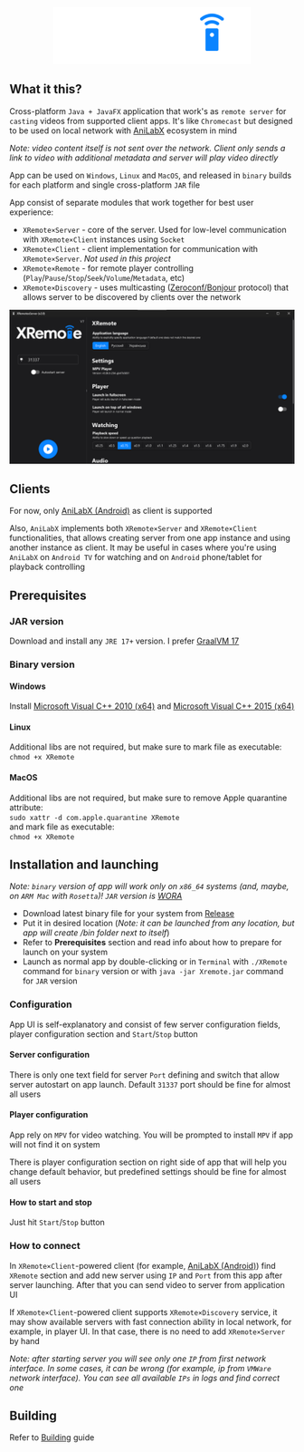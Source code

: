 <p align="center">
  <img src="images/logo.png" alt="Logo">
</p>

## What it this?

Cross-platform `Java + JavaFX` application that work's as `remote server` for `casting` videos from supported client apps. It's like `Chromecast` but designed to be used on local network with [AniLabX](https://github.com/AniLabX) ecosystem in mind

*Note: video content itself is not sent over the network. Client only sends a link to video with additional metadata and server will play video directly*

App can be used on `Windows`, `Linux` and `MacOS`, and released in `binary` builds for each platform and single cross-platform `JAR` file

App consist of separate modules that work together for best user experience:
- `XRemote×Server` - core of the server. Used for low-level communication with `XRemote×Client` instances using `Socket`
- `XRemote×Client` - client implementation for communication with `XRemote×Server`. *Not used in this project*
- `XRemote×Remote` - for remote player controlling (`Play`/`Pause`/`Stop`/`Seek`/`Volume`/`Metadata`, etc)
- `XRemote×Discovery` - uses multicasting ([Zeroconf/Bonjour](https://en.wikipedia.org/wiki/Bonjour_(software)) protocol) that allows server to be discovered by clients over the network

<p align="center">
  <img src="images/ui.png" width="700" alt="UI">
</p>

## Clients

For now, only [AniLabX (Android)](https://github.com/CrazyXacker/anilabx) as client is supported

Also, `AniLabX` implements both `XRemote×Server` and `XRemote×Client` functionalities, that allows creating server from one app instance and using another instance as client. It may be useful in cases where you're using `AniLabX` on `Android TV` for watching and on `Android` phone/tablet for playback controlling

## Prerequisites

### JAR version

Download and install any `JRE 17+` version. I prefer [GraalVM 17](https://www.graalvm.org/downloads/)

### Binary version

#### Windows

Install [Microsoft Visual C++ 2010 (x64)](https://www.microsoft.com/en-US/download/details.aspx?id=26999) and [Microsoft Visual C++ 2015 (x64)](https://www.microsoft.com/en-US/download/details.aspx?id=53840)

#### Linux

Additional libs are not required, but make sure to mark file as executable:  
```chmod +x XRemote```

#### MacOS
Additional libs are not required, but make sure to remove Apple quarantine attribute:  
```sudo xattr -d com.apple.quarantine XRemote```  
and mark file as executable:  
```chmod +x XRemote```

## Installation and launching

*Note: `binary` version of app will work only on `x86_64` systems (and, maybe, on `ARM Mac` with `Rosetta`)! `JAR` version is [WORA](https://en.wikipedia.org/wiki/Write_once,_run_anywhere)*

- Download latest binary file for your system from [Release](https://github.com/AniLabX/XRemoteDesktop/releases)
- Put it in desired location (*Note: it can be launched from any location, but app will create /bin folder next to itself*)
- Refer to **Prerequisites** section and read info about how to prepare for launch on your system
- Launch as normal app by double-clicking or in `Terminal` with ```./XRemote``` command for `binary` version or with ```java -jar Xremote.jar``` command for `JAR` version

### Configuration

App UI is self-explanatory and consist of few server configuration fields, player configuration section and `Start`/`Stop` button

#### Server configuration

There is only one text field for server `Port` defining and switch that allow server autostart on app launch. Default `31337` port should be fine for almost all users

#### Player configuration

App rely on `MPV` for video watching. You will be prompted to install `MPV` if app will not find it on system

There is player configuration section on right side of app that will help you change default behavior, but predefined settings should be fine for almost all users

#### How to start and stop

Just hit `Start`/`Stop` button

### How to connect

In `XRemote×Client`-powered client (for example, [AniLabX (Android)](https://github.com/CrazyXacker/anilabx)) find `XRemote` section and add new server using `IP` and `Port` from this app after server launching. After that you can send video to server from application UI

If `XRemote×Client`-powered client supports `XRemote×Discovery` service, it may show available servers with fast connection ability in local network, for example, in player UI. In that case, there is no need to add `XRemote×Server` by hand

*Note: after starting server you will see only one `IP` from first network interface. In some cases, it can be wrong (for example, ip from `VMWare` network interface). You can see all available `IPs` in logs and find correct one*

## Building

Refer to [Building](https://github.com/AniLabX/XRemoteDesktop/blob/main/BUILDING.md) guide
